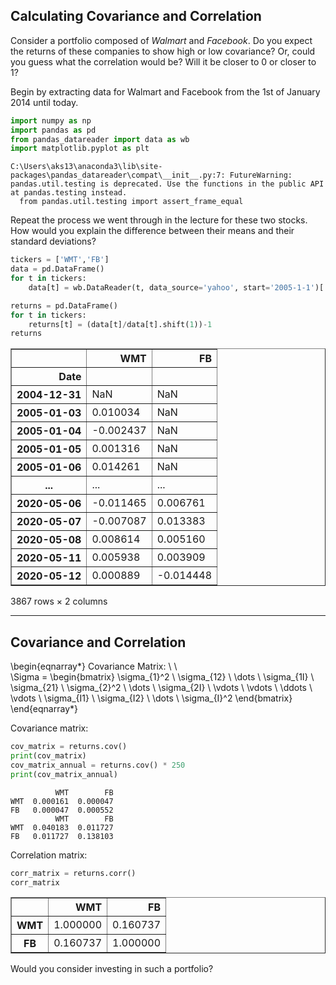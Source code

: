 ## Calculating Covariance and Correlation

Consider a portfolio composed of *Walmart* and *Facebook*. Do you expect the returns of these companies to show high or low covariance? Or, could you guess what the correlation would be? Will it be closer to 0 or closer to 1? 

Begin by extracting data for Walmart and Facebook from the 1st of January 2014 until today.


```python
import numpy as np
import pandas as pd
from pandas_datareader import data as wb
import matplotlib.pyplot as plt
```

    C:\Users\aks13\anaconda3\lib\site-packages\pandas_datareader\compat\__init__.py:7: FutureWarning: pandas.util.testing is deprecated. Use the functions in the public API at pandas.testing instead.
      from pandas.util.testing import assert_frame_equal
    

Repeat the process we went through in the lecture for these two stocks. How would you explain the difference between their means and their standard deviations?


```python
tickers = ['WMT','FB']
data = pd.DataFrame()
for t in tickers:
    data[t] = wb.DataReader(t, data_source='yahoo', start='2005-1-1')['Adj Close']
```


```python
returns = pd.DataFrame()
for t in tickers:
    returns[t] = (data[t]/data[t].shift(1))-1
returns
```




<div>
<style scoped>
    .dataframe tbody tr th:only-of-type {
        vertical-align: middle;
    }

    .dataframe tbody tr th {
        vertical-align: top;
    }

    .dataframe thead th {
        text-align: right;
    }
</style>
<table border="1" class="dataframe">
  <thead>
    <tr style="text-align: right;">
      <th></th>
      <th>WMT</th>
      <th>FB</th>
    </tr>
    <tr>
      <th>Date</th>
      <th></th>
      <th></th>
    </tr>
  </thead>
  <tbody>
    <tr>
      <th>2004-12-31</th>
      <td>NaN</td>
      <td>NaN</td>
    </tr>
    <tr>
      <th>2005-01-03</th>
      <td>0.010034</td>
      <td>NaN</td>
    </tr>
    <tr>
      <th>2005-01-04</th>
      <td>-0.002437</td>
      <td>NaN</td>
    </tr>
    <tr>
      <th>2005-01-05</th>
      <td>0.001316</td>
      <td>NaN</td>
    </tr>
    <tr>
      <th>2005-01-06</th>
      <td>0.014261</td>
      <td>NaN</td>
    </tr>
    <tr>
      <th>...</th>
      <td>...</td>
      <td>...</td>
    </tr>
    <tr>
      <th>2020-05-06</th>
      <td>-0.011465</td>
      <td>0.006761</td>
    </tr>
    <tr>
      <th>2020-05-07</th>
      <td>-0.007087</td>
      <td>0.013383</td>
    </tr>
    <tr>
      <th>2020-05-08</th>
      <td>0.008614</td>
      <td>0.005160</td>
    </tr>
    <tr>
      <th>2020-05-11</th>
      <td>0.005938</td>
      <td>0.003909</td>
    </tr>
    <tr>
      <th>2020-05-12</th>
      <td>0.000889</td>
      <td>-0.014448</td>
    </tr>
  </tbody>
</table>
<p>3867 rows × 2 columns</p>
</div>



***

## Covariance and Correlation


\begin{eqnarray*}
Covariance Matrix: \  \   
\Sigma = \begin{bmatrix}
        \sigma_{1}^2 \ \sigma_{12} \ \dots \ \sigma_{1I} \\
        \sigma_{21} \ \sigma_{2}^2 \ \dots \ \sigma_{2I} \\
        \vdots \ \vdots \ \ddots \ \vdots \\
        \sigma_{I1} \ \sigma_{I2} \ \dots \ \sigma_{I}^2
    \end{bmatrix}
\end{eqnarray*}

Covariance matrix:


```python
cov_matrix = returns.cov()
print(cov_matrix)
cov_matrix_annual = returns.cov() * 250
print(cov_matrix_annual)
```

              WMT        FB
    WMT  0.000161  0.000047
    FB   0.000047  0.000552
              WMT        FB
    WMT  0.040183  0.011727
    FB   0.011727  0.138103
    

Correlation matrix:


```python
corr_matrix = returns.corr()
corr_matrix
```




<div>
<style scoped>
    .dataframe tbody tr th:only-of-type {
        vertical-align: middle;
    }

    .dataframe tbody tr th {
        vertical-align: top;
    }

    .dataframe thead th {
        text-align: right;
    }
</style>
<table border="1" class="dataframe">
  <thead>
    <tr style="text-align: right;">
      <th></th>
      <th>WMT</th>
      <th>FB</th>
    </tr>
  </thead>
  <tbody>
    <tr>
      <th>WMT</th>
      <td>1.000000</td>
      <td>0.160737</td>
    </tr>
    <tr>
      <th>FB</th>
      <td>0.160737</td>
      <td>1.000000</td>
    </tr>
  </tbody>
</table>
</div>



Would you consider investing in such a portfolio?
